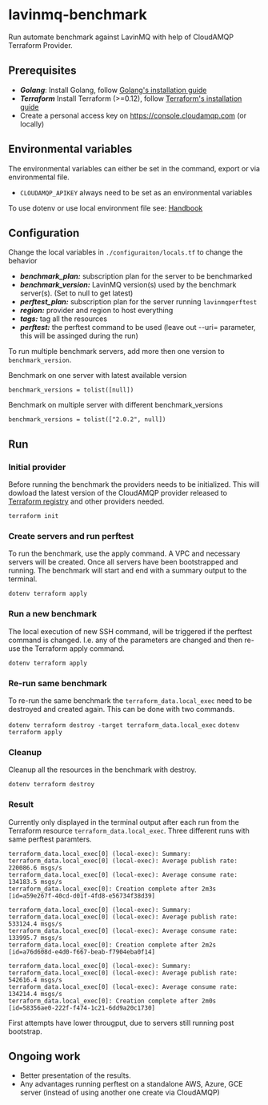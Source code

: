 # lavinmq-benchmark

Run automate benchmark against LavinMQ with help of CloudAMQP Terraform Provider.

## Prerequisites

- ***Golang***: Install Golang, follow [Golang's installation guide](https://go.dev/doc/install)
- ***Terraform*** Install Terraform (>=0.12), follow [Terraform's installation guide](https://developer.hashicorp.com/terraform/install)
- Create a personal access key on https://console.cloudamqp.com (or locally)

## Environmental variables

The environmental variables can either be set in the command, export or via environmental file.

- `CLOUDAMQP_APIKEY` always need to be set as an environmental variables

To use dotenv or use local environment file see: [Handbook](https://github.com/84codes/handbook/blob/main/terraform/run-locally.md#apply-the-configuration)

## Configuration

Change the local variables in `./configuraiton/locals.tf` to change the behavior

- ***benchmark_plan:*** subscription plan for the server to be benchmarked
- ***benchmark_version:*** LavinMQ version(s) used by the benchmark server(s). (Set to null to
get latest)
- ***perftest_plan:*** subscription plan for the server running `lavinmqperftest`
- ***region:*** provider and region to host everything
- ***tags:*** tag all the resources
- ***perftest:*** the perftest command to be used (leave out --uri= parameter, this will be assinged
during the run)


To run multiple benchmark servers, add more then one version to `benchmark_version`.

Benchmark on one server with latest available version
```
benchmark_versions = tolist([null])
```

Benchmark on multiple server with different benchmark_versions
```
benchmark_versions = tolist(["2.0.2", null])
```

## Run

### Initial provider

Before running the benchmark the providers needs to be initialized. This will dowload the latest
version of the CloudAMQP provider released to
[Terraform registry](https://registry.terraform.io/providers/cloudamqp/cloudamqp)
and other providers needed.

`terraform init`

### Create servers and run perftest

To run the benchmark, use the apply command. A VPC and necessary servers will be created. Once all
servers have been bootstrapped and running. The benchmark will start and end with a summary output
to the terminal.

`dotenv terraform apply`

### Run a new benchmark

The local execution of new SSH command, will be triggered if the perftest command is changed. I.e.
any of the parameters are changed and then re-use the Terraform apply command.

`dotenv terraform apply`

### Re-run same benchmark

To re-run the same benchmark the `terraform_data.local_exec` need to be destroyed and created again.
This can be done with two commands.

`dotenv terraform destroy -target terraform_data.local_exec`
`dotenv terraform apply`

### Cleanup

Cleanup all the resources in the benchmark with destroy.

`dotenv terraform destroy`

### Result

Currently only displayed in the terminal output after each run from the Terraform resource
`terraform_data.local_exec`. Three different runs with same perftest paramters.

```
terraform_data.local_exec[0] (local-exec): Summary:
terraform_data.local_exec[0] (local-exec): Average publish rate: 220086.6 msgs/s
terraform_data.local_exec[0] (local-exec): Average consume rate: 134183.5 msgs/s
terraform_data.local_exec[0]: Creation complete after 2m3s [id=a59e267f-40cd-d01f-4fd8-e56734f38d39]

terraform_data.local_exec[0] (local-exec): Summary:
terraform_data.local_exec[0] (local-exec): Average publish rate: 533124.4 msgs/s
terraform_data.local_exec[0] (local-exec): Average consume rate: 133995.7 msgs/s
terraform_data.local_exec[0]: Creation complete after 2m2s [id=a76d608d-e4d0-f667-beab-f7904eba0f14]

terraform_data.local_exec[0] (local-exec): Summary:
terraform_data.local_exec[0] (local-exec): Average publish rate: 542616.4 msgs/s
terraform_data.local_exec[0] (local-exec): Average consume rate: 134214.4 msgs/s
terraform_data.local_exec[0]: Creation complete after 2m0s [id=58356ae0-222f-f474-1c21-6dd9a20c1730]
```

First attempts have lower througput, due to servers still running post bootstrap.

## Ongoing work

- Better presentation of the results.
- Any advantages running perftest on a standalone AWS, Azure, GCE server (instead of using another
one create via CloudAMQP)
